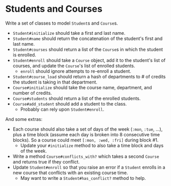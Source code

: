 # Students and Courses

Write a set of classes to model `Student`s and `Course`s.

* `Student#initialize` should take a first and last name.
* `Student#name` should return the concatenation of the student's
  first and last name.
* `Student#courses` should return a list of the `Course`s in which
  the student is enrolled.
* `Student#enroll` should take a `Course` object, add it to the
  student's list of courses, and update the `Course`'s list of
  enrolled students.
    * `enroll` should ignore attempts to re-enroll a student.
* `Student#course_load` should return a hash of departments to # of
  credits the student is taking in that department.
* `Course#initialize` should take the course name, department, and
  number of credits.
* `Course#students` should return a list of the enrolled students.
* `Course#add_student` should add a student to the class.
  * Probably can rely upon `Student#enroll`.

And some extras:
* Each course should also take a set of days of the week (`:mon`,
  `:tue`, ...), plus a time block (assume each day is broken into 8
  consecutive time blocks). So a course could meet
  `[:mon, :wed, :fri]` during block #1.
    * Update your `#initialize` method to also take a time block and
      days of the week.
* Write a method `Course#conflicts_with?` which takes a second
  `Course` and returns true if they conflict.
* Update `Student#enroll` so that you raise an error if a `Student`
  enrolls in a new course that conflicts with an existing course time.
    * May want to write a `Student#has_conflict?` method to help.
